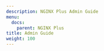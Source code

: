 ```yaml
---
description: NGINX Plus Admin Guide
menu:
  docs:
    parent: NGINX Plus
title: Admin Guide
weight: 100
---
```

